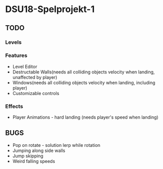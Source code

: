 # DSU18-Spelprojekt-1
## TODO
### Levels


### Features
* Level Editor
* Destructable Walls(needs all colliding objects velocity when landing, unaffected by player)
* Windows(needs all colliding objects velocity when landing, including player)
* Customizable controls

### Effects
* Player Animations - hard landing (needs player's speed when landing)

## BUGS
* Pop on rotate - solution lerp while rotation
* Jumping along side walls
* Jump skipping
* Weird falling speeds
